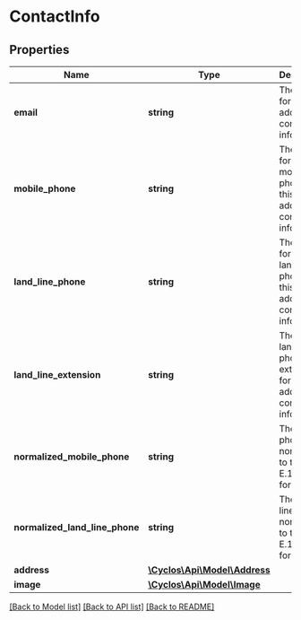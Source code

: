 # ContactInfo

## Properties
Name | Type | Description | Notes
------------ | ------------- | ------------- | -------------
**email** | **string** | The e-mail for this additional contact information | [optional] 
**mobile_phone** | **string** | The formatted mobile phone for this additional contact information | [optional] 
**land_line_phone** | **string** | The formatted landline phone for this additional contact information | [optional] 
**land_line_extension** | **string** | The landline phone extension for this additional contact information | [optional] 
**normalized_mobile_phone** | **string** | The mobile phone, normalized to the E.164 format | [optional] 
**normalized_land_line_phone** | **string** | The land-line phone, normalized to the E.164 format | [optional] 
**address** | [**\Cyclos\Api\Model\Address**](Address.md) |  | [optional] 
**image** | [**\Cyclos\Api\Model\Image**](Image.md) |  | [optional] 

[[Back to Model list]](../../README.md#documentation-for-models) [[Back to API list]](../../README.md#documentation-for-api-endpoints) [[Back to README]](../../README.md)

